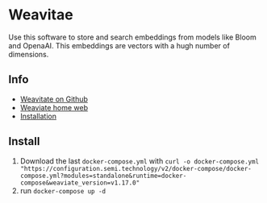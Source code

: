 # Weavitae

Use this software to store and search embeddings from models like Bloom and OpenaAI. This embeddings are vectors with a hugh number of dimensions.

## Info
- [Weavitate on Github](https://github.com/semi-technologies/weaviate)
- [Weaviate home web](https://weaviate.io)
- [Installation](https://weaviate.io/developers/weaviate/current/installation/index.html)

## Install

1. Download the last `docker-compose.yml` with `curl -o docker-compose.yml "https://configuration.semi.technology/v2/docker-compose/docker-compose.yml?modules=standalone&runtime=docker-compose&weaviate_version=v1.17.0"`
2. run `docker-compose up -d`